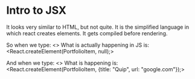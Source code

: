 # Intro to JSX

It looks very similar to HTML, but not quite.
It is the simplified language in which react creates elements. It gets compiled before rendering.

So when we type:
<<PortfolioItem  />>
What is actually happening in JS is:
<React.createElement(PortfolioItem, null);>

And when we type:
<<PortfolioItem title="Quip" url="google.com" />>
What is happening is:
<React.createElement(PortfolioItem, {title: "Quip", url: "google.com"});>

